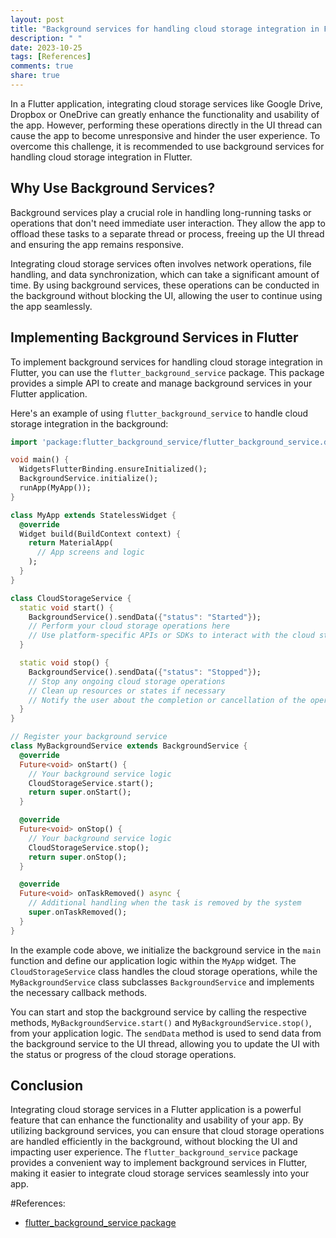 ```yaml
---
layout: post
title: "Background services for handling cloud storage integration in Flutter"
description: " "
date: 2023-10-25
tags: [References]
comments: true
share: true
---
```


In a Flutter application, integrating cloud storage services like Google Drive, Dropbox or OneDrive can greatly enhance the functionality and usability of the app. However, performing these operations directly in the UI thread can cause the app to become unresponsive and hinder the user experience. To overcome this challenge, it is recommended to use background services for handling cloud storage integration in Flutter.

## Why Use Background Services?

Background services play a crucial role in handling long-running tasks or operations that don't need immediate user interaction. They allow the app to offload these tasks to a separate thread or process, freeing up the UI thread and ensuring the app remains responsive.

Integrating cloud storage services often involves network operations, file handling, and data synchronization, which can take a significant amount of time. By using background services, these operations can be conducted in the background without blocking the UI, allowing the user to continue using the app seamlessly.

## Implementing Background Services in Flutter

To implement background services for handling cloud storage integration in Flutter, you can use the `flutter_background_service` package. This package provides a simple API to create and manage background services in your Flutter application.

Here's an example of using `flutter_background_service` to handle cloud storage integration in the background:

```dart
import 'package:flutter_background_service/flutter_background_service.dart';

void main() {
  WidgetsFlutterBinding.ensureInitialized();
  BackgroundService.initialize();
  runApp(MyApp());
}

class MyApp extends StatelessWidget {
  @override
  Widget build(BuildContext context) {
    return MaterialApp(
      // App screens and logic
    );
  }
}

class CloudStorageService {
  static void start() {
    BackgroundService().sendData({"status": "Started"});
    // Perform your cloud storage operations here
    // Use platform-specific APIs or SDKs to interact with the cloud storage service
  }

  static void stop() {
    BackgroundService().sendData({"status": "Stopped"});
    // Stop any ongoing cloud storage operations
    // Clean up resources or states if necessary
    // Notify the user about the completion or cancellation of the operation
  }
}

// Register your background service
class MyBackgroundService extends BackgroundService {
  @override
  Future<void> onStart() {
    // Your background service logic
    CloudStorageService.start();
    return super.onStart();
  }

  @override
  Future<void> onStop() {
    // Your background service logic
    CloudStorageService.stop();
    return super.onStop();
  }

  @override
  Future<void> onTaskRemoved() async {
    // Additional handling when the task is removed by the system
    super.onTaskRemoved();
  }
}
```

In the example code above, we initialize the background service in the `main` function and define our application logic within the `MyApp` widget. The `CloudStorageService` class handles the cloud storage operations, while the `MyBackgroundService` class subclasses `BackgroundService` and implements the necessary callback methods.

You can start and stop the background service by calling the respective methods, `MyBackgroundService.start()` and `MyBackgroundService.stop()`, from your application logic. The `sendData` method is used to send data from the background service to the UI thread, allowing you to update the UI with the status or progress of the cloud storage operations.

## Conclusion

Integrating cloud storage services in a Flutter application is a powerful feature that can enhance the functionality and usability of your app. By utilizing background services, you can ensure that cloud storage operations are handled efficiently in the background, without blocking the UI and impacting user experience. The `flutter_background_service` package provides a convenient way to implement background services in Flutter, making it easier to integrate cloud storage services seamlessly into your app.

#References:
- [flutter_background_service package](https://pub.dev/packages/flutter_background_service)